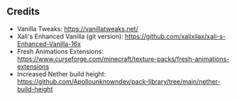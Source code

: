 ## Credits
- Vanilla Tweaks:
https://vanillatweaks.net/
- Xali's Enhanced Vanilla (git version):
https://github.com/xalixilax/xali-s-Enhanced-Vanilla-16x
- Fresh Animations Extensions:
https://www.curseforge.com/minecraft/texture-packs/fresh-animations-extensions
- Increased Nether build height:
https://github.com/Apollounknowndev/pack-library/tree/main/nether-build-height
